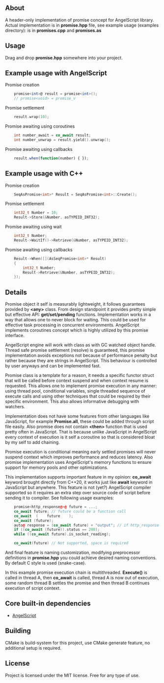 ## About
A header-only implementation of promise concept for AngelScript library. Actual implementation is in __promise.hpp__ file, see example usage (examples directory): is in __promises.cpp__ and __promises.as__

## Usage
Drag and drop __promise.hpp__ somewhere into your project.

## Example usage with AngelScript
Promise creation
```as
    promise<int>@ result = promise<int>();
    // promise<void> = promise_v
```

Promise settlement
```cpp
    result.wrap(10);
```

Promise awaiting using coroutines
```cpp
    int number_await = co_await result;
    int number_unwrap = result.yield().unwrap();
```

Promise awaiting using callbacks
```js
    result.when(function(number) { });
```

## Example usage with C++
Promise creation
```cpp
    SeqAsPromise<int>* Result = SeqAsPromise<int>::Create();
```

Promise settlement
```cpp
    int32_t Number = 10;
    Result->Store(&Number, asTYPEID_INT32);
```

Promise awaiting using wait
```cpp
    int32_t Number;
    Result->WaitIf()->Retrieve(&Number, asTYPEID_INT32);
```

Promise awaiting using callbacks
```cpp
    Result->When([](AsSeqPromise<int>* Result)
    {
        int32_t Number;
        Result->Retrieve(&Number, asTYPEID_INT32);
    });
```

## Details
Promise object it self is measurably lightweight, it follows guarantees provided by **\<any\>** class.
From design standpoint it provides pretty simple but effective API: **get/set/pending** functions.
Implementation works in a way that allows one to never block for waiting. This could be used for
effective task processing in concurrent environments. AngelScript implements coroutines concept which
is highly utilized by this promise interface.

AngelScript engine will work with class as with GC watched object handle. Thread safe promise settlement (resolve)
is guaranteed, this promise implementation avoids exceptions not because of performance penalty but rather because
they are strings in AngelScript. This behaviour is controlled by user anyways and can be implemented fast.

Promise class is a template for a reason, it needs a specific functor struct that will be called before context suspend
and when context resume is requested. This allows one to implement promise execution in any manner: using thread pool, conditional variables, single threaded sequence of execute calls and using other techniques that could be required by their specific environment. This also allows informative debugging with watchers.

Implementation does not have some features from other languages like JavaScript, for example **Promise.all**, these could be added through script file easily. Also promise does not contain **\<then\>** function that is used pretty often in JavaScript. That is because unlike JavaScript in AngelScript every context of execution is it self a coroutine so that is considered bloat by my self to add chaining.

Promise execution is conditional meaning early settled promises will never suspend context which improves performance and reduces latency. Also promise implementation uses AngelScript's memory functions to ensure support for memory pools and other optimizations.

This implementation supports important feature in my opinion: __co_await__ keyword brought directly from C++20, it works just like __await__ keyword in JavaScript but anywhere. This feature is not (yet?) AngelScript compiler supported so it requires an extra step over source code of script before sending it to compiler. See following usage examples:
```cpp
    promise<http_response@>@ future = ...;
    co_await future; // future could be a function call
    co_await  (    future    );
    co_await (future);
    auto@ response = (co_await future) + "output"; // if http_response has plus op
    if ((co_await (future)).status == 200);
    while ((co_await future).is_socket_reading);

    co_await(future) // Not supported, space is required
```

And final feature is naming customization, modifying preprocessor definitions in __promise.hpp__ you could achieve desired naming conventions. By default C style is used (snake-case). 

In this example promise execution chain is multithreaded. __Execute()__ is called in thread A, then __co_await__ is called, thread A is now out of execution, some random thread B settles the promise and then thread B continues execution of script context.

## Core built-in dependencies
* [AngelScript](https://sourceforge.net/projects/angelscript/)

## Building
CMake is build-system for this project, use CMake generate feature, no additional setup is required.

## License
Project is licensed under the MIT license. Free for any type of use.